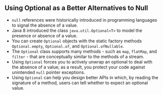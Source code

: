## Using Optional as a Better Alternatives to Null
- `null` references were historically introduced in programming languages
to signal the absence of a value. 
- Java 8 introduced the class `java.util.Optional<T>` to model the 
presence or absence of a value. 
- You can create `Optional` objects with the static factory methods 
`Optional.empty`, `Optional.of`, and `Optional.ofNullable`. 
- The `Optional` class supports many methods - such as `map`, `flatMap`, 
and `filter` - that are conceptually similar to the methods of a stream.
- Using `Optional` forces you to actively unwrap an optional to deal with
the absence of a value; as a result, you protect your code against 
unintended `null` pointer exceptions. 
- Using `Optional` can help you design better APIs in which, by reading 
the signature of a method, users can tell whether to expect an optional 
value. 